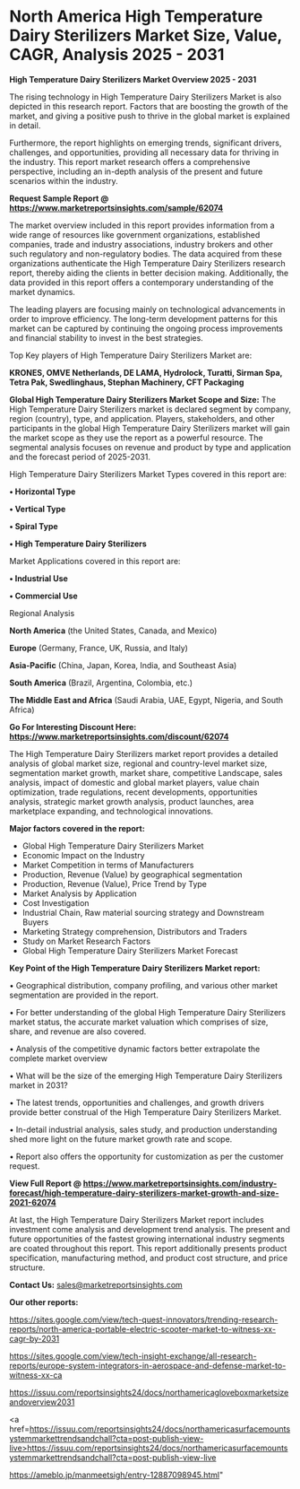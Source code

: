  # North America High Temperature Dairy Sterilizers Market Size, Value, CAGR, Analysis 2025 - 2031

<Strong> High Temperature Dairy Sterilizers Market Overview 2025 - 2031</strong>

The rising technology in High Temperature Dairy Sterilizers Market is also depicted in this research report. Factors that are boosting the growth of the market, and giving a positive push to thrive in the global market is explained in detail.

Furthermore, the report highlights on emerging trends, significant drivers, challenges, and opportunities, providing all necessary data for thriving in the industry. This report market research offers a comprehensive perspective, including an in-depth analysis of the present and future scenarios within the industry.

<strong>Request Sample Report @ <a href=https://www.marketreportsinsights.com/sample/62074>https://www.marketreportsinsights.com/sample/62074</a></strong>

The market overview included in this report provides information from a wide range of resources like government organizations, established companies, trade and industry associations, industry brokers and other such regulatory and non-regulatory bodies. The data acquired from these organizations authenticate the High Temperature Dairy Sterilizers research report, thereby aiding the clients in better decision making. Additionally, the data provided in this report offers a contemporary understanding of the market dynamics.

The leading players are focusing mainly on technological advancements in order to improve efficiency. The long-term development patterns for this market can be captured by continuing the ongoing process improvements and financial stability to invest in the best strategies.

Top Key players of High Temperature Dairy Sterilizers Market are:

<strong>KRONES, OMVE Netherlands, DE LAMA, Hydrolock, Turatti, Sirman Spa, Tetra Pak, Swedlinghaus, Stephan Machinery, CFT Packaging</strong>

<strong><b>Global High Temperature Dairy Sterilizers Market Scope and Size:</b></strong>
The High Temperature Dairy Sterilizers market is declared segment by company, region (country), type, and application. Players, stakeholders, and other participants in the global High Temperature Dairy Sterilizers market will gain the market scope as they use the report as a powerful resource. The segmental analysis focuses on revenue and product by type and application and the forecast period of 2025-2031.

High Temperature Dairy Sterilizers Market Types covered in this report are:

<strong>• Horizontal Type

• Vertical Type

• Spiral Type

• High Temperature Dairy Sterilizers</strong>

Market Applications covered in this report are:

<strong>• Industrial Use

• Commercial Use</strong> 

Regional Analysis

<strong>North America</strong> (the United States, Canada, and Mexico)

<strong>Europe</strong> (Germany, France, UK, Russia, and Italy)

<strong>Asia-Pacific</strong> (China, Japan, Korea, India, and Southeast Asia)

<strong>South America</strong> (Brazil, Argentina, Colombia, etc.)

<strong>The Middle East and Africa</strong> (Saudi Arabia, UAE, Egypt, Nigeria, and South Africa)

<strong>Go For Interesting Discount Here: <a href=https://www.marketreportsinsights.com/discount/62074>https://www.marketreportsinsights.com/discount/62074</a></strong>

The High Temperature Dairy Sterilizers market report provides a detailed analysis of global market size, regional and country-level market size, segmentation market growth, market share, competitive Landscape, sales analysis, impact of domestic and global market players, value chain optimization, trade regulations, recent developments, opportunities analysis, strategic market growth analysis, product launches, area marketplace expanding, and technological innovations.

<strong><b>Major factors covered in the report:</b></strong>
<ul>
  <li>Global High Temperature Dairy Sterilizers Market </li>
  <li>Economic Impact on the Industry</li>
  <li>Market Competition in terms of Manufacturers</li>
  <li>Production, Revenue (Value) by geographical segmentation</li>
  <li>Production, Revenue (Value), Price Trend by Type</li>
  <li>Market Analysis by Application</li>
  <li>Cost Investigation</li>
  <li>Industrial Chain, Raw material sourcing strategy and Downstream Buyers</li>
  <li>Marketing Strategy comprehension, Distributors and Traders</li>
  <li>Study on Market Research Factors</li>
  <li>Global High Temperature Dairy Sterilizers Market Forecast</li>
</ul>

<strong><b>Key Point of the High Temperature Dairy Sterilizers Market report:</b></strong>

• Geographical distribution, company profiling, and various other market segmentation are provided in the report.

• For better understanding of the global High Temperature Dairy Sterilizers market status, the accurate market valuation which comprises of size, share, and revenue are also covered.

• Analysis of the competitive dynamic factors better extrapolate the complete market overview

• What will be the size of the emerging High Temperature Dairy Sterilizers market in 2031?

• The latest trends, opportunities and challenges, and growth drivers provide better construal of the High Temperature Dairy Sterilizers Market.

• In-detail industrial analysis, sales study, and production understanding shed more light on the future market growth rate and scope.

• Report also offers the opportunity for customization as per the customer request.

<strong><b>View Full Report @ <a href=https://www.marketreportsinsights.com/industry-forecast/high-temperature-dairy-sterilizers-market-growth-and-size-2021-62074>https://www.marketreportsinsights.com/industry-forecast/high-temperature-dairy-sterilizers-market-growth-and-size-2021-62074</a></b></strong>


At last, the High Temperature Dairy Sterilizers Market report includes investment come analysis and development trend analysis. The present and future opportunities of the fastest growing international industry segments are coated throughout this report. This report additionally presents product specification, manufacturing method, and product cost structure, and price structure.

<strong>Contact Us:</strong>
sales@marketreportsinsights.com

<strong>Our other reports:</strong>

<a href=https://sites.google.com/view/tech-quest-innovators/trending-research-reports/north-america-portable-electric-scooter-market-to-witness-xx-cagr-by-2031>https://sites.google.com/view/tech-quest-innovators/trending-research-reports/north-america-portable-electric-scooter-market-to-witness-xx-cagr-by-2031</a>

<a href=https://sites.google.com/view/tech-insight-exchange/all-research-reports/europe-system-integrators-in-aerospace-and-defense-market-to-witness-xx-ca>https://sites.google.com/view/tech-insight-exchange/all-research-reports/europe-system-integrators-in-aerospace-and-defense-market-to-witness-xx-ca</a>

<a href=https://issuu.com/reportsinsights24/docs/northamericagloveboxmarketsizeandoverview2031>https://issuu.com/reportsinsights24/docs/northamericagloveboxmarketsizeandoverview2031</a>

<a href=https://issuu.com/reportsinsights24/docs/northamericasurfacemountsystemmarkettrendsandchall?cta=post-publish-view-live>https://issuu.com/reportsinsights24/docs/northamericasurfacemountsystemmarkettrendsandchall?cta=post-publish-view-live</a>

<a href=https://ameblo.jp/manmeetsigh/entry-12887098945.html>https://ameblo.jp/manmeetsigh/entry-12887098945.html</a>"
